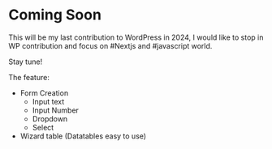 # Coming Soon

This will be my last contribution to WordPress in 2024, I would like to stop in WP contribution and focus on #Nextjs and #javascript world.

Stay tune!

The feature:
- Form Creation
  - Input text
  - Input Number
  - Dropdown
  - Select
- Wizard table (Datatables easy to use)
